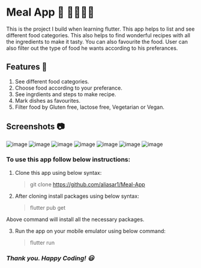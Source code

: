 # Meal App 📱 🍝👨🏿‍🍳

This is the project I build when learning flutter. This app helps to list and see different food categories. 
This also helps to find wonderful recipes with all the ingredients to make it tasty. 
You can also favourite the food. User can also filter out the type of food he wants according to his preferances.

## Features 👀
1. See different food categories.
2. Choose food according to your preferance.
3. See ingrdients and steps to make recipe.
4. Mark dishes as favourites.
5. Filter food by Gluten free, lactose free, Vegetarian or Vegan.

## Screenshots 📷
![image](https://user-images.githubusercontent.com/74453775/211142224-478187b3-e273-4e68-9e9c-56420f8e3840.png)
![image](https://user-images.githubusercontent.com/74453775/211142232-bbd997d5-999e-4639-8b3e-a31dca08ad7b.png)
![image](https://user-images.githubusercontent.com/74453775/211142248-db77d86a-0649-4835-bc45-50417d3976de.png)
![image](https://user-images.githubusercontent.com/74453775/211142274-fa813262-3d6f-471e-81c8-6f1405670e69.png)
![image](https://user-images.githubusercontent.com/74453775/211142280-277a9219-9ebf-4a09-9d82-b79013a16cf7.png)
![image](https://user-images.githubusercontent.com/74453775/211142304-9fe7a249-5532-41fd-a4fa-5918be892f12.png)
![image](https://user-images.githubusercontent.com/74453775/211142312-08f296eb-7000-4b0c-91c5-70455ac6b669.png)

### To use this app follow below instructions:

1. Clone this app using below syntax:

   > git clone https://github.com/aliasar1/Meal-App

2. After cloning install packages using below syntax:
   > flutter pub get

Above command will install all the necessary packages.

3. Run the app on your mobile emulator using below command:
   > flutter run
   
### **_Thank you. Happy Coding! 😃_**
